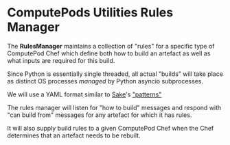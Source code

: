 # ComputePods Utilities Rules Manager

<!-- toc -->

The **RulesManager** maintains a collection of "rules" for a specific type
of ComputePod Chef which define both how to build an artefact as well as
what inputs are required for this build.

Since Python is essentially single threaded, all actual "builds" will take
place as distinct OS processes *managed* by Python asyncio subprocesses.

We will use a YAML format similar to
[Sake](http://tonyfischetti.github.io/sake)'s
["patterns"](http://tonyfischetti.github.io/sake/sake-doc.html#Using-Patterns)

The rules manager will listen for "how to build" messages and respond with
"can build from" messages for any artefact for which it has rules.

It will also supply build rules to a given ComputePod Chef when the Chef
determines that an artefact needs to be rebuilt.
